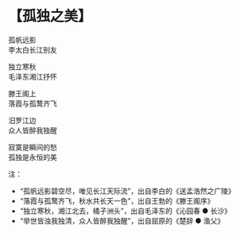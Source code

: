 # 【孤独之美】

孤帆远影  
李太白长江别友

独立寒秋  
毛泽东湘江抒怀

滕王阁上  
落霞与孤鹜齐飞

汨罗江边  
众人皆醉我独醒

寂寞是瞬间的愁  
孤独是永恒的美

注：
- “孤帆远影碧空尽，唯见长江天际流”，出自李白的《送孟浩然之广陵》
- “落霞与孤鹜齐飞，秋水共长天一色”，出自王勃的《滕王阁序》
- “独立寒秋，湘江北去，橘子洲头”，出自毛泽东的《沁园春 ● 长沙》
- “举世皆浊我独清，众人皆醉我独醒”，出自屈原的《楚辞 ● 渔父》
